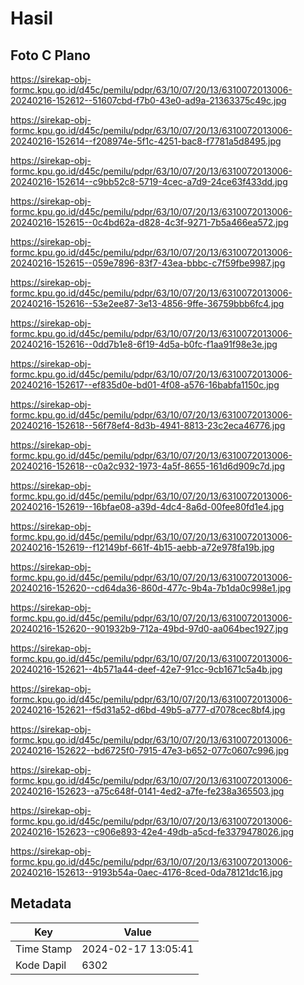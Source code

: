 # Hasil

## Foto C Plano

https://sirekap-obj-formc.kpu.go.id/d45c/pemilu/pdpr/63/10/07/20/13/6310072013006-20240216-152612--51607cbd-f7b0-43e0-ad9a-21363375c49c.jpg

https://sirekap-obj-formc.kpu.go.id/d45c/pemilu/pdpr/63/10/07/20/13/6310072013006-20240216-152614--f208974e-5f1c-4251-bac8-f7781a5d8495.jpg

https://sirekap-obj-formc.kpu.go.id/d45c/pemilu/pdpr/63/10/07/20/13/6310072013006-20240216-152614--c9bb52c8-5719-4cec-a7d9-24ce63f433dd.jpg

https://sirekap-obj-formc.kpu.go.id/d45c/pemilu/pdpr/63/10/07/20/13/6310072013006-20240216-152615--0c4bd62a-d828-4c3f-9271-7b5a466ea572.jpg

https://sirekap-obj-formc.kpu.go.id/d45c/pemilu/pdpr/63/10/07/20/13/6310072013006-20240216-152615--059e7896-83f7-43ea-bbbc-c7f59fbe9987.jpg

https://sirekap-obj-formc.kpu.go.id/d45c/pemilu/pdpr/63/10/07/20/13/6310072013006-20240216-152616--53e2ee87-3e13-4856-9ffe-36759bbb6fc4.jpg

https://sirekap-obj-formc.kpu.go.id/d45c/pemilu/pdpr/63/10/07/20/13/6310072013006-20240216-152616--0dd7b1e8-6f19-4d5a-b0fc-f1aa91f98e3e.jpg

https://sirekap-obj-formc.kpu.go.id/d45c/pemilu/pdpr/63/10/07/20/13/6310072013006-20240216-152617--ef835d0e-bd01-4f08-a576-16babfa1150c.jpg

https://sirekap-obj-formc.kpu.go.id/d45c/pemilu/pdpr/63/10/07/20/13/6310072013006-20240216-152618--56f78ef4-8d3b-4941-8813-23c2eca46776.jpg

https://sirekap-obj-formc.kpu.go.id/d45c/pemilu/pdpr/63/10/07/20/13/6310072013006-20240216-152618--c0a2c932-1973-4a5f-8655-161d6d909c7d.jpg

https://sirekap-obj-formc.kpu.go.id/d45c/pemilu/pdpr/63/10/07/20/13/6310072013006-20240216-152619--16bfae08-a39d-4dc4-8a6d-00fee80fd1e4.jpg

https://sirekap-obj-formc.kpu.go.id/d45c/pemilu/pdpr/63/10/07/20/13/6310072013006-20240216-152619--f12149bf-661f-4b15-aebb-a72e978fa19b.jpg

https://sirekap-obj-formc.kpu.go.id/d45c/pemilu/pdpr/63/10/07/20/13/6310072013006-20240216-152620--cd64da36-860d-477c-9b4a-7b1da0c998e1.jpg

https://sirekap-obj-formc.kpu.go.id/d45c/pemilu/pdpr/63/10/07/20/13/6310072013006-20240216-152620--901932b9-712a-49bd-97d0-aa064bec1927.jpg

https://sirekap-obj-formc.kpu.go.id/d45c/pemilu/pdpr/63/10/07/20/13/6310072013006-20240216-152621--4b571a44-deef-42e7-91cc-9cb1671c5a4b.jpg

https://sirekap-obj-formc.kpu.go.id/d45c/pemilu/pdpr/63/10/07/20/13/6310072013006-20240216-152621--f5d31a52-d6bd-49b5-a777-d7078cec8bf4.jpg

https://sirekap-obj-formc.kpu.go.id/d45c/pemilu/pdpr/63/10/07/20/13/6310072013006-20240216-152622--bd6725f0-7915-47e3-b652-077c0607c996.jpg

https://sirekap-obj-formc.kpu.go.id/d45c/pemilu/pdpr/63/10/07/20/13/6310072013006-20240216-152623--a75c648f-0141-4ed2-a7fe-fe238a365503.jpg

https://sirekap-obj-formc.kpu.go.id/d45c/pemilu/pdpr/63/10/07/20/13/6310072013006-20240216-152623--c906e893-42e4-49db-a5cd-fe3379478026.jpg

https://sirekap-obj-formc.kpu.go.id/d45c/pemilu/pdpr/63/10/07/20/13/6310072013006-20240216-152613--9193b54a-0aec-4176-8ced-0da78121dc16.jpg


## Metadata

| Key        | Value               |
| ---------- | ------------------- |
| Time Stamp | 2024-02-17 13:05:41 |
| Kode Dapil | 6302                |



